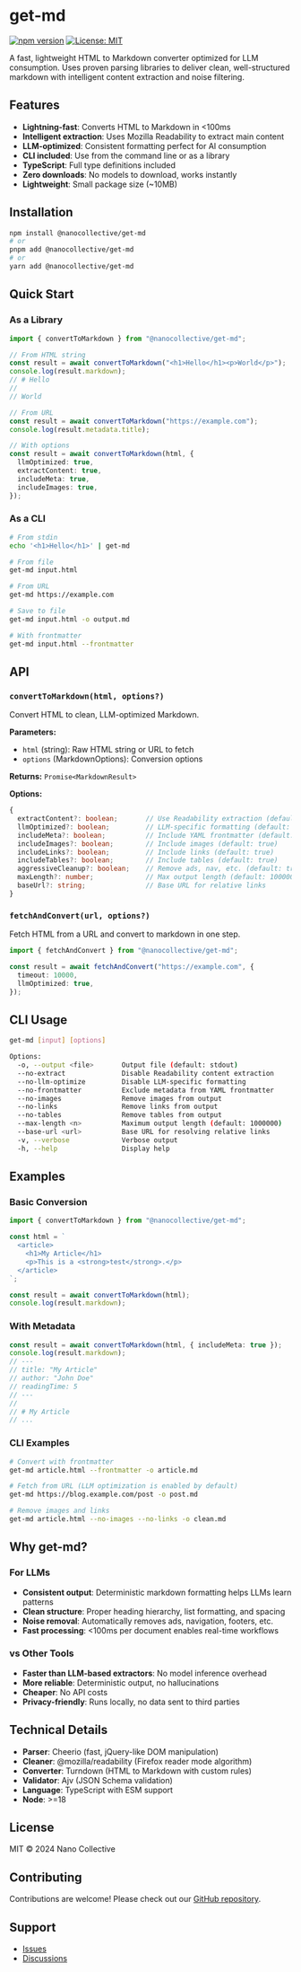 # get-md

[![npm version](https://img.shields.io/npm/v/@nanocollective/get-md.svg)](https://www.npmjs.com/package/@nanocollective/get-md)
[![License: MIT](https://img.shields.io/badge/License-MIT-yellow.svg)](https://opensource.org/licenses/MIT)

A fast, lightweight HTML to Markdown converter optimized for LLM consumption. Uses proven parsing libraries to deliver clean, well-structured markdown with intelligent content extraction and noise filtering.

## Features

- **Lightning-fast**: Converts HTML to Markdown in <100ms
- **Intelligent extraction**: Uses Mozilla Readability to extract main content
- **LLM-optimized**: Consistent formatting perfect for AI consumption
- **CLI included**: Use from the command line or as a library
- **TypeScript**: Full type definitions included
- **Zero downloads**: No models to download, works instantly
- **Lightweight**: Small package size (~10MB)

## Installation

```bash
npm install @nanocollective/get-md
# or
pnpm add @nanocollective/get-md
# or
yarn add @nanocollective/get-md
```

## Quick Start

### As a Library

```typescript
import { convertToMarkdown } from "@nanocollective/get-md";

// From HTML string
const result = await convertToMarkdown("<h1>Hello</h1><p>World</p>");
console.log(result.markdown);
// # Hello
//
// World

// From URL
const result = await convertToMarkdown("https://example.com");
console.log(result.metadata.title);

// With options
const result = await convertToMarkdown(html, {
  llmOptimized: true,
  extractContent: true,
  includeMeta: true,
  includeImages: true,
});
```

### As a CLI

```bash
# From stdin
echo '<h1>Hello</h1>' | get-md

# From file
get-md input.html

# From URL
get-md https://example.com

# Save to file
get-md input.html -o output.md

# With frontmatter
get-md input.html --frontmatter
```

## API

### `convertToMarkdown(html, options?)`

Convert HTML to clean, LLM-optimized Markdown.

**Parameters:**

- `html` (string): Raw HTML string or URL to fetch
- `options` (MarkdownOptions): Conversion options

**Returns:** `Promise<MarkdownResult>`

**Options:**

```typescript
{
  extractContent?: boolean;       // Use Readability extraction (default: true)
  llmOptimized?: boolean;         // LLM-specific formatting (default: true)
  includeMeta?: boolean;          // Include YAML frontmatter (default: false)
  includeImages?: boolean;        // Include images (default: true)
  includeLinks?: boolean;         // Include links (default: true)
  includeTables?: boolean;        // Include tables (default: true)
  aggressiveCleanup?: boolean;    // Remove ads, nav, etc. (default: true)
  maxLength?: number;             // Max output length (default: 1000000)
  baseUrl?: string;               // Base URL for relative links
}
```

### `fetchAndConvert(url, options?)`

Fetch HTML from a URL and convert to markdown in one step.

```typescript
import { fetchAndConvert } from "@nanocollective/get-md";

const result = await fetchAndConvert("https://example.com", {
  timeout: 10000,
  llmOptimized: true,
});
```

## CLI Usage

```bash
get-md [input] [options]

Options:
  -o, --output <file>       Output file (default: stdout)
  --no-extract              Disable Readability content extraction
  --no-llm-optimize         Disable LLM-specific formatting
  --no-frontmatter          Exclude metadata from YAML frontmatter
  --no-images               Remove images from output
  --no-links                Remove links from output
  --no-tables               Remove tables from output
  --max-length <n>          Maximum output length (default: 1000000)
  --base-url <url>          Base URL for resolving relative links
  -v, --verbose             Verbose output
  -h, --help                Display help
```

## Examples

### Basic Conversion

```typescript
import { convertToMarkdown } from "@nanocollective/get-md";

const html = `
  <article>
    <h1>My Article</h1>
    <p>This is a <strong>test</strong>.</p>
  </article>
`;

const result = await convertToMarkdown(html);
console.log(result.markdown);
```

### With Metadata

```typescript
const result = await convertToMarkdown(html, { includeMeta: true });
console.log(result.markdown);
// ---
// title: "My Article"
// author: "John Doe"
// readingTime: 5
// ---
//
// # My Article
// ...
```

### CLI Examples

```bash
# Convert with frontmatter
get-md article.html --frontmatter -o article.md

# Fetch from URL (LLM optimization is enabled by default)
get-md https://blog.example.com/post -o post.md

# Remove images and links
get-md article.html --no-images --no-links -o clean.md
```

## Why get-md?

### For LLMs

- **Consistent output**: Deterministic markdown formatting helps LLMs learn patterns
- **Clean structure**: Proper heading hierarchy, list formatting, and spacing
- **Noise removal**: Automatically removes ads, navigation, footers, etc.
- **Fast processing**: <100ms per document enables real-time workflows

### vs Other Tools

- **Faster than LLM-based extractors**: No model inference overhead
- **More reliable**: Deterministic output, no hallucinations
- **Cheaper**: No API costs
- **Privacy-friendly**: Runs locally, no data sent to third parties

## Technical Details

- **Parser**: Cheerio (fast, jQuery-like DOM manipulation)
- **Cleaner**: @mozilla/readability (Firefox reader mode algorithm)
- **Converter**: Turndown (HTML to Markdown with custom rules)
- **Validator**: Ajv (JSON Schema validation)
- **Language**: TypeScript with ESM support
- **Node**: >=18

## License

MIT © 2024 Nano Collective

## Contributing

Contributions are welcome! Please check out our [GitHub repository](https://github.com/nano-collective/get-md).

## Support

- [Issues](https://github.com/nano-collective/get-md/issues)
- [Discussions](https://github.com/nano-collective/get-md/discussions)

